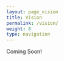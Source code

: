 ```yaml
---
layout: page_vision
title: Vision
permalink: /vision/
weight: 8
type: navigation
---
```

Coming Soon!